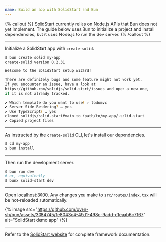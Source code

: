 ```yaml
---
name: Build an app with SolidStart and Bun
---
```


{% callout %}
SolidStart currently relies on Node.js APIs that Bun does not yet implement. The guide below uses Bun to initialize a project and install dependencies, but it uses Node.js to run the dev server.
{% /callout %}

---

Initialize a SolidStart app with `create-solid`.

```sh
$ bun create solid my-app
create-solid version 0.2.31

Welcome to the SolidStart setup wizard!

There are definitely bugs and some feature might not work yet.
If you encounter an issue, have a look at
https://github.com/solidjs/solid-start/issues and open a new one,
if it is not already tracked.

✔ Which template do you want to use? › todomvc
✔ Server Side Rendering? … yes
✔ Use TypeScript? … yes
cloned solidjs/solid-start#main to /path/to/my-app/.solid-start
✔ Copied project files
```

---

As instructed by the `create-solid` CLI, let's install our dependencies.

```sh
$ cd my-app
$ bun install
```

---

Then run the development server.

```sh
$ bun run dev
# or, equivalently
$ bunx solid-start dev
```

---

Open [localhost:3000](http://localhost:3000). Any changes you make to `src/routes/index.tsx` will be hot-reloaded automatically.

{% image src="https://github.com/oven-sh/bun/assets/3084745/1e8043c4-49d1-498c-9add-c1eaab6c7167" alt="SolidStart demo app" /%}

---

Refer to the [SolidStart website](https://start.solidjs.com/getting-started/what-is-solidstart) for complete framework documentation.
